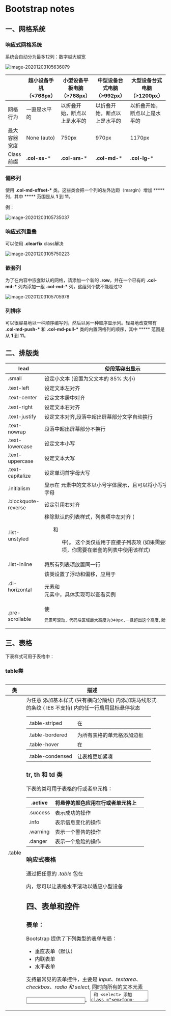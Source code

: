 # Bootstrap notes

## **一、网格系统**

### 响应式网格系统

系统会自动分为最多12列：数字越大越宽

![image-20201203105636079](C:\Users\ASUS\AppData\Roaming\Typora\typora-user-images\image-20201203105636079.png)

|              | 超小设备手机（<768px） | 小型设备平板电脑（≥768px）   | 中型设备台式电脑（≥992px）   | 大型设备台式电脑（≥1200px）  |
| ------------ | ---------------------- | ---------------------------- | ---------------------------- | ---------------------------- |
| 网格行为     | 一直是水平的           | 以折叠开始，断点以上是水平的 | 以折叠开始，断点以上是水平的 | 以折叠开始，断点以上是水平的 |
| 最大容器宽度 | None (auto)            | 750px                        | 970px                        | 1170px                       |
| Class 前缀   | **.col-xs-***          | **.col-sm-***                | **.col-md-***                | **.col-lg-***                |

### 偏移列

使用 **.col-md-offset-\*** 类。这些类会把一个列的左外边距（margin）增加 ***** 列，其中 ***** 范围是从 **1** 到 **11**。

例：

![image-20201203105735037](C:\Users\ASUS\AppData\Roaming\Typora\typora-user-images\image-20201203105735037.png)

### 响应式列重叠

可以使用 **.clearfix** class解决

![image-20201203105750223](C:\Users\ASUS\AppData\Roaming\Typora\typora-user-images\image-20201203105750223.png)

### 嵌套列

为了在内容中嵌套默认的网格，请添加一个新的 **.row**，并在一个已有的 **.col-md-\*** 列内添加一组 **.col-md-\*** 列，这组列个数不能超过12

![image-20201203105705978](C:\Users\ASUS\AppData\Roaming\Typora\typora-user-images\image-20201203105705978.png)   

### 列排序

可以很容易地以一种顺序编写列，然后以另一种顺序显示列。轻易地改变带有 **.col-md-push-\*** 和 **.col-md-pull-\*** 类的内置网格列的顺序，其中 ***** 范围是从 **1** 到 **11**。

## 二、排版类

| lead                | 使段落突出显示                                               |      |
| ------------------- | ------------------------------------------------------------ | ---- |
| .small              | 设定小文本 (设置为父文本的 85% 大小)                         |      |
| .text-left          | 设定文本左对齐                                               |      |
| .text-center        | 设定文本居中对齐                                             |      |
| .text-right         | 设定文本右对齐                                               |      |
| .text-justify       | 设定文本对齐,段落中超出屏幕部分文字自动换行                  |      |
| .text-nowrap        | 段落中超出屏幕部分不换行                                     |      |
| .text-lowercase     | 设定文本小写                                                 |      |
| .text-uppercase     | 设定文本大写                                                 |      |
| .text-capitalize    | 设定单词首字母大写                                           |      |
| .initialism         | 显示在 <abbr> 元素中的文本以小号字体展示，且可以将小写字母转换为大写字母 |      |
| .blockquote-reverse | 设定引用右对齐                                               |      |
| .list-unstyled      | 移除默认的列表样式，列表项中左对齐 ( <ul> 和 <ol> 中)。 这个类仅适用于直接子列表项    (如果需要移除嵌套的列表项，你需要在嵌套的列表中使用该样式) |      |
| .list-inline        | 将所有列表项放置同一行                                       |      |
| .dl-horizontal      | 该类设置了浮动和偏移，应用于 <dl> 元素和 <dt> 元素中，具体实现可以查看实例 |      |
| .pre-scrollable     | 使 <pre> 元素可滚动，代码块区域最大高度为340px,一旦超出这个高度,就会在Y轴出现滚动条 |      |

## 三、表格

下表样式可用于表格中：<table class='table'>

### table类

| 类               | 描述                                            |      |
| ---------------- | ----------------------------------------------- | ---- |
| .table           | 为任意 <table> 添加基本样式 (只有横向分隔线)    |      |
| .table-striped   | 在 <tbody> 内添加斑马线形式的条纹 ( IE8 不支持) |      |
| .table-bordered  | 为所有表格的单元格添加边框                      |      |
| .table-hover     | 在 <tbody> 内的任一行启用鼠标悬停状态           |      |
| .table-condensed | 让表格更加紧凑                                  |      |

### tr, th 和 td 类

下表的类可用于表格的行或者单元格：

| .active  | 将悬停的颜色应用在行或者单元格上 |      |
| -------- | -------------------------------- | ---- |
| .success | 表示成功的操作                   |      |
| .info    | 表示信息变化的操作               |      |
| .warning | 表示一个警告的操作               |      |
| .danger  | 表示一个危险的操作               |      |

### 响应式表格

通过把任意的 *.table* 包在 <div class='table-responsive'>内，您可以让表格水平滚动以适应小型设备

## 四、表单和控件

### 表单：

Bootstrap 提供了下列类型的表单布局：

- 垂直表单（默认）
- 内联表单
- 水平表单

支持最常见的表单控件，主要是 *input、textarea、checkbox、radio 和 select*, 同时向所有的文本元素 <input>、<textarea> 和 <select> 添加 class ="*form-control*"

#### 垂直或基本表单：

- 向父 <form> 元素添加 *role="form"* <form role="form">
- 把标签和控件放在一个带有 class *.form-group* 的 <div> 中。这是获取最佳间距所必需的。

<--! div class='form-group'>

- 向所有的文本元素 <input>、<textarea> 和 <select> 添加 class ="*form-control*" 。

<input type="text" class="form-control" id="name" placeholder="请输入名称">

![image-20201203095541158](C:\Users\ASUS\AppData\Roaming\Typora\typora-user-images\image-20201203095541158.png)

#### 内联表单:

如果需要创建一个表单，它的所有元素是内联的，向左对齐的，标签是并排的，请向 <form> 标签添加 class *.form-inline*

![image-20201203095612974](C:\Users\ASUS\AppData\Roaming\Typora\typora-user-images\image-20201203095612974.png)

#### 水平表单:

- 向父 <form> 元素添加 class *.form-horizontal*。
- 把标签<label>和控件放在一个带有 class *.form-group* 的 <div> 中。
- 向标签<label>添加 class *.control-label*。

![image-20201203095337930](C:\Users\ASUS\AppData\Roaming\Typora\typora-user-images\image-20201203095337930.png)

![image-20201203095429195](C:\Users\ASUS\AppData\Roaming\Typora\typora-user-images\image-20201203095429195.png)

### 表单控件

#### 输入框input：

input 类型的支持，包括：*text、password、datetime、datetime-local、date、month、time、week、number、email、url、search、tel* 和 *color*

#### 输入框组input-group:

![image-20201203141901205](C:\Users\ASUS\AppData\Roaming\Typora\typora-user-images\image-20201203141901205.png)

##### 输入框组的大小

向 **.input-group** 添加相对表单大小的 class（比如 **.input-group-lg、input-group-sm**）来改变输入框组的大小

![image-20201203142053973](C:\Users\ASUS\AppData\Roaming\Typora\typora-user-images\image-20201203142053973.png)

#### 复选框和单选插件

您可以把复选框和单选插件作为输入框组的前缀或者后缀元素

![image-20201203142251675](C:\Users\ASUS\AppData\Roaming\Typora\typora-user-images\image-20201203142251675.png)

#### 输入框带按钮插件

![image-20201203142349861](C:\Users\ASUS\AppData\Roaming\Typora\typora-user-images\image-20201203142349861.png)

#### 输入框带有下拉菜单

在输入框组中添加带有下拉菜单的按钮，只需要简单地在一个 **.input-group-btn** class  中包裹按钮和下拉菜单即可

![image-20201203142653273](C:\Users\ASUS\AppData\Roaming\Typora\typora-user-images\image-20201203142653273.png)

![image-20201203142705085](C:\Users\ASUS\AppData\Roaming\Typora\typora-user-images\image-20201203142705085.png)

#### 输入框带有分割的下拉菜单

![image-20201203142854645](C:\Users\ASUS\AppData\Roaming\Typora\typora-user-images\image-20201203142854645.png)

![image-20201203142913643](C:\Users\ASUS\AppData\Roaming\Typora\typora-user-images\image-20201203142913643.png)

#### 文本框（Textarea):

textarea class="form-control" rows="3" 

可以改变 *rows* 属性（较少的行 = 较小的盒子，较多的行 = 较大的盒子）

#### 复选框（Checkbox）和单选框（Radio):

从列表中选择若干个选项时，请使用 *checkbox*。只能选择一个选项，请使用 *radio*

![image-20201203100702209](C:\Users\ASUS\AppData\Roaming\Typora\typora-user-images\image-20201203100702209.png)

![image-20201203100719699](C:\Users\ASUS\AppData\Roaming\Typora\typora-user-images\image-20201203100719699.png)

#### 选择框（Select):

- 使用 <select class='form-control'> 展示列表选项，通常是那些用户很熟悉的选择列表，比如州或者数字。
- 使用 <select multiple class='form-control'> 允许用户选择多个选项。

#### 静态控件

当您需要在一个水平表单内的表单标签后放置纯文本时，请在 <p> 上使用 class *.form-control-static*。

#### 表单控件状态

除了 *:focus* 状态（即，用户点击 input 或使用 tab 键聚焦到 input 上），Bootstrap 还为禁用的输入框定义了样式，并提供了表单验证的 class。

##### 输入框焦点

当输入框 input 接收到 *:focus* 时，输入框的轮廓会被移除，同时应用 *box-shadow*。

##### 禁用的输入框 input

如果您想要禁用一个输入框 input，只需要简单地添加 *disabled* 属性，这不仅会禁用输入框，还会改变输入框的样式以及当鼠标的指针悬停在元素上时鼠标指针的样式。

##### 禁用的字段集 fieldset

对 <fieldset> 添加 disabled 属性来禁用 <fieldset> 内的所有控件。

##### 验证状态

Bootstrap 包含了错误、警告和成功消息的验证样式。只需要对父元素简单地添加适当的 class（*.has-warning、 .has-error 或 .has-success*）即可使用验证状态。

![image-20201203101856285](C:\Users\ASUS\AppData\Roaming\Typora\typora-user-images\image-20201203101856285.png)

![image-20201203101948943](C:\Users\ASUS\AppData\Roaming\Typora\typora-user-images\image-20201203101948943.png)

![image-20201203102012252](C:\Users\ASUS\AppData\Roaming\Typora\typora-user-images\image-20201203102012252.png)

#### 表单控件大小

使用 class *.input-lg* 和 *.col-lg-** ，class *.input-sm* 和 *.col-sm-**来设置表单的高度和宽度

![image-20201203102225177](C:\Users\ASUS\AppData\Roaming\Typora\typora-user-images\image-20201203102225177.png)

![image-20201203102244286](C:\Users\ASUS\AppData\Roaming\Typora\typora-user-images\image-20201203102244286.png)

![image-20201203102306521](C:\Users\ASUS\AppData\Roaming\Typora\typora-user-images\image-20201203102306521.png)

#### 表单帮助文本

Bootstrap 表单控件可以在输入框 input 上有一个块级帮助文本。为了添加一个占用整个宽度的内容块，请在 <input> 后使用 *.help-block* 如： <span class="help-block">



## 五、Bootstrap 按钮和按钮组

### 按钮

#### 基本样式

| .btn         | 为按钮添加基本样式                      |      |
| ------------ | --------------------------------------- | ---- |
| .btn-default | 默认/标准按钮                           |      |
| .btn-primary | 原始按钮样式（未被操作）                |      |
| .btn-success | 表示成功的动作                          |      |
| .btn-info    | 该样式可用于要弹出信息的按钮            |      |
| .btn-warning | 表示需要谨慎操作的按钮                  |      |
| .btn-danger  | 表示一个危险动作的按钮操作              |      |
| .btn-link    | 让按钮看起来像个链接 (仍然保留按钮行为) |      |
| .btn-lg      | 制作一个大按钮                          |      |
| .btn-sm      | 制作一个小按钮                          |      |
| .btn-xs      | 制作一个超小按钮                        |      |
| .btn-block   | 块级按钮(拉伸至父元素100%的宽度)        |      |
| .active      | 按钮被点击                              |      |
| .disabled    | 禁用按钮                                |      |

![image-20201203103002686](C:\Users\ASUS\AppData\Roaming\Typora\typora-user-images\image-20201203103002686.png)

下表列出了获得各种大小按钮的 class：

| Class      | 描述                                         |
| ---------- | -------------------------------------------- |
| .btn-lg    | 这会让按钮看起来比较大。                     |
| .btn-sm    | 这会让按钮看起来比较小。                     |
| .btn-xs    | 这会让按钮看起来特别小。                     |
| .btn-block | 这会创建块级的按钮，会横跨父元素的全部宽度。 |

#### 关闭图标

使用通用的关闭图标来关闭模态框和警告框

![image-20201203104845625](C:\Users\ASUS\AppData\Roaming\Typora\typora-user-images\image-20201203104845625.png)

#### 插入符

使用插入符表示下拉功能和方向

![image-20201203105127860](C:\Users\ASUS\AppData\Roaming\Typora\typora-user-images\image-20201203105127860.png)

### 按钮组

在 div 中直接使用 class='btn-group' 可以创建按钮组：

使用 .btn-group-lg|sm|xs 来控制按钮组的大小。如class="btn-group btn-group-lg"

如果要设置垂直方向的按钮可以通过 .btn-group-vertical 类来设置

#### 基本的按钮组

![image-20201203133701554](C:\Users\ASUS\AppData\Roaming\Typora\typora-user-images\image-20201203133701554.png)

#### 按钮工具栏

![image-20201203133738774](C:\Users\ASUS\AppData\Roaming\Typora\typora-user-images\image-20201203133738774.png)

#### 按钮的大小

![image-20201203133847550](C:\Users\ASUS\AppData\Roaming\Typora\typora-user-images\image-20201203133847550.png)

#### 垂直的按钮组

![image-20201203133944476](C:\Users\ASUS\AppData\Roaming\Typora\typora-user-images\image-20201203133944476.png)

#### 内嵌下拉菜单的按钮组

按钮组内嵌的按钮可以设置下拉菜单

![image-20201203103826909](C:\Users\ASUS\AppData\Roaming\Typora\typora-user-images\image-20201203103826909.png)

![image-20201203103842386](C:\Users\ASUS\AppData\Roaming\Typora\typora-user-images\image-20201203103842386.png)

#### 内嵌下拉菜单

使用下拉菜单，只需要在 class **.dropdown** 内加上下拉菜单即可

![image-20201203132932870](C:\Users\ASUS\AppData\Roaming\Typora\typora-user-images\image-20201203132932870.png)

![image-20201203132948388](C:\Users\ASUS\AppData\Roaming\Typora\typora-user-images\image-20201203132948388.png)

![image-20201203133200195](C:\Users\ASUS\AppData\Roaming\Typora\typora-user-images\image-20201203133200195.png)

![image-20201203133223843](C:\Users\ASUS\AppData\Roaming\Typora\typora-user-images\image-20201203133223843.png)

#### 分割的按钮下拉菜单

![image-20201203134429486](C:\Users\ASUS\AppData\Roaming\Typora\typora-user-images\image-20201203134429486.png)

#### 按钮下拉菜单的大小

**.btn-lg、.btn-sm** 或 **.btn-xs**

![image-20201203134624141](C:\Users\ASUS\AppData\Roaming\Typora\typora-user-images\image-20201203134624141.png)

#### 按钮上拉菜单

菜单也可以往上拉伸的，只需要简单地向父 **.btn-group** 容器添加 **.dropup** 即可

![image-20201203134844102](C:\Users\ASUS\AppData\Roaming\Typora\typora-user-images\image-20201203134844102.png)



## 六、Bootstrap 图片

### 图片

Bootstrap 提供了三个可对图片应用简单样式的 class：

- *.img-rounded*：添加 *border-radius:6px* 来获得图片圆角。
- *.img-circle*：添加 *border-radius:50%* 来让整个图片变成圆形。
- *.img-thumbnail*：添加一些内边距（padding）和一个灰色的边框。

- *.img-responsive*：图片响应式（将很好地扩展到父元素）。


#### 缩略图

创建缩略图的步骤如下：

- 在图像周围添加带有 class **.thumbnail** 的 <a> 标签。
- 这会添加四个像素的内边距（padding）和一个灰色的边框。
- 当鼠标悬停在图像上时，会动画显示出图像的轮廓。

![image-20201204101810108](C:\Users\ASUS\AppData\Roaming\Typora\typora-user-images\image-20201204101810108.png)

![image-20201204101822947](C:\Users\ASUS\AppData\Roaming\Typora\typora-user-images\image-20201204101822947.png)

#### 添加自定义内容

可以向缩略图添加各种 HTML 内容，比如标题、段落或按钮

- 把带有  class **.thumbnail** 的 <a> 标签改为 <div>。
- 在该 <div> 内，您可以添加任何您想要添加的东西。由于这是一个 <div>，我们可以使用默认的基于 span 的命名规则来调整大小。
- 如果您想要给多个图像进行分组，请把它们放置在一个无序列表中，且每个列表项向左浮动。

![image-20201204102414065](C:\Users\ASUS\AppData\Roaming\Typora\typora-user-images\image-20201204102414065.png)

![image-20201204102430818](C:\Users\ASUS\AppData\Roaming\Typora\typora-user-images\image-20201204102430818.png)



## 七、Bootstrap 字体图标(Glyphicons)

![image-20201203131729575](C:\Users\ASUS\AppData\Roaming\Typora\typora-user-images\image-20201203131729575.png)

![image-20201203131742619](C:\Users\ASUS\AppData\Roaming\Typora\typora-user-images\image-20201203131742619.png)

### 图标列表：

![image-20201203131346208](C:\Users\ASUS\AppData\Roaming\Typora\typora-user-images\image-20201203131346208.png)

![image-20201203131359464](C:\Users\ASUS\AppData\Roaming\Typora\typora-user-images\image-20201203131359464.png)

![image-20201203131415963](C:\Users\ASUS\AppData\Roaming\Typora\typora-user-images\image-20201203131415963.png)

![image-20201203131436514](C:\Users\ASUS\AppData\Roaming\Typora\typora-user-images\image-20201203131436514.png)

![image-20201203131455879](C:\Users\ASUS\AppData\Roaming\Typora\typora-user-images\image-20201203131455879.png)

![image-20201203131511576](C:\Users\ASUS\AppData\Roaming\Typora\typora-user-images\image-20201203131511576.png)

![image-20201203131530651](C:\Users\ASUS\AppData\Roaming\Typora\typora-user-images\image-20201203131530651.png)

![image-20201203131544300](C:\Users\ASUS\AppData\Roaming\Typora\typora-user-images\image-20201203131544300.png)

![image-20201203131604964](C:\Users\ASUS\AppData\Roaming\Typora\typora-user-images\image-20201203131604964.png)

![image-20201203131621167](C:\Users\ASUS\AppData\Roaming\Typora\typora-user-images\image-20201203131621167.png)

### 定制字体尺寸

![image-20201203131951625](C:\Users\ASUS\AppData\Roaming\Typora\typora-user-images\image-20201203131951625.png)

### 应用文本阴影

![image-20201203132320230](C:\Users\ASUS\AppData\Roaming\Typora\typora-user-images\image-20201203132320230.png)

## 八、导航和导航栏

对每个 **.nav** class，如果添加了 **.disabled** class，则会创建一个灰色的链接，同时禁用了该链接的 **:hover** 状态

### 导航

#### 表格导航

![image-20201203144446534](C:\Users\ASUS\AppData\Roaming\Typora\typora-user-images\image-20201203144446534.png)

#### 胶囊式导航

![image-20201203144544014](C:\Users\ASUS\AppData\Roaming\Typora\typora-user-images\image-20201203144544014.png)

##### 垂直的胶囊式导航

![image-20201203144656662](C:\Users\ASUS\AppData\Roaming\Typora\typora-user-images\image-20201203144656662.png)

##### 与父元素等宽的胶囊式导航

![image-20201203144937551](C:\Users\ASUS\AppData\Roaming\Typora\typora-user-images\image-20201203144937551.png)

#### 导航带下拉菜单

向标签添加下拉菜单的步骤如下：

- 以一个带有 class **.nav** 的无序列表开始。
- 添加 class **.nav-tabs**。
- 添加带有 **.dropdown-menu** class 的无序列表。

![image-20201203145438195](C:\Users\ASUS\AppData\Roaming\Typora\typora-user-images\image-20201203145438195.png)

### 导航栏

导航栏包括了站点名称和基本的导航定义样式

创建一个默认的导航栏的步骤如下：

- 向 <nav> 标签添加 class **.navbar、.navbar-default**。
- 向上面的元素添加 **role="navigation"**，有助于增加可访问性。
- 向 <div> 元素添加一个标题 class **.navbar-header**，内部包含了带有 class **navbar-brand** 的 <a> 元素。这会让文本看起来更大一号。
- 为了向导航栏添加链接，只需要简单地添加带有 class **.nav、.navbar-nav** 的无序列表即可

![image-20201203154320576](C:\Users\ASUS\AppData\Roaming\Typora\typora-user-images\image-20201203154320576.png)

#### 响应式的导航栏

折叠的内容必须包裹在带有 class **.collapse、.navbar-collapse** 的 <div> 中。

折叠起来的导航栏实际上是一个带有 class **.navbar-toggle** 及两个 data- 元素的按钮。第一个是 **data-toggle**，用于告诉 JavaScript 需要对按钮做什么，第二个是 **data-target**，指示要切换到哪一个元素。三个带有 class **.icon-bar** 的 <span> 创建所谓的汉堡按钮。这些会切换为 **.nav-collapse** <div> 中的元素

![image-20201203155339391](C:\Users\ASUS\AppData\Roaming\Typora\typora-user-images\image-20201203155339391.png)

![image-20201203155354264](C:\Users\ASUS\AppData\Roaming\Typora\typora-user-images\image-20201203155354264.png)

#### 导航栏中的表单

使用 **.navbar-form** class

![image-20201203170047226](C:\Users\ASUS\AppData\Roaming\Typora\typora-user-images\image-20201203170047226.png)

#### 导航栏中的按钮

使用 class **.navbar-btn** 向不在 <form> 中的 <button> 元素添加按钮，按钮在导航栏上垂直居中

![image-20201203170510377](C:\Users\ASUS\AppData\Roaming\Typora\typora-user-images\image-20201203170510377.png)

#### 导航栏中的文本

在导航中包含文本字符串，请使用 class **.navbar-text**。这通常与 <p> 标签一起使用

![image-20201203170702672](C:\Users\ASUS\AppData\Roaming\Typora\typora-user-images\image-20201203170702672.png)

#### 导航栏结合图标

使用 class **glyphicon glyphicon-\*** 来设置图标

![image-20201203171536753](C:\Users\ASUS\AppData\Roaming\Typora\typora-user-images\image-20201203171536753.png)

#### 导航栏定位

##### 组件对齐方式

使用实用工具 class **.navbar-left** 或 **.navbar-right** 向左或向右对齐导航栏中的 *导航链接、表单、按钮或文本* 这些组件

![image-20201203171946378](C:\Users\ASUS\AppData\Roaming\Typora\typora-user-images\image-20201203171946378.png)

![image-20201203172006906](C:\Users\ASUS\AppData\Roaming\Typora\typora-user-images\image-20201203172006906.png)

![image-20201203172025404](C:\Users\ASUS\AppData\Roaming\Typora\typora-user-images\image-20201203172025404.png)

##### 固定到顶部

导航栏可以动态定位，可以把它放置在页面的顶部或者底部，向 **.navbar class** 添加 class **.navbar-fixed-top**

为了防止导航栏与页面主体中的其他内容的顶部相交错，请向 <body> 标签添加至少 50 像素的内边距

![image-20201203172824991](C:\Users\ASUS\AppData\Roaming\Typora\typora-user-images\image-20201203172824991.png)

##### 固定到底部

向 **.navbar class** 添加 class **.navbar-fixed-bottom**

![image-20201203173014405](C:\Users\ASUS\AppData\Roaming\Typora\typora-user-images\image-20201203173014405.png)

##### 随页面滚动

向 **.navbar class** 添加 class **.navbar-static-top**

![image-20201203173117585](C:\Users\ASUS\AppData\Roaming\Typora\typora-user-images\image-20201203173117585.png)

#### 反色导航栏

向 **.navbar** class 添加 **.navbar-inverse** class 即可

![image-20201203173242435](C:\Users\ASUS\AppData\Roaming\Typora\typora-user-images\image-20201203173242435.png)

### 面包屑导航

面包屑导航可以显示发布日期、类别或标签

表示当前页面在导航层次结构内的位置

![image-20201203173710759](C:\Users\ASUS\AppData\Roaming\Typora\typora-user-images\image-20201203173710759.png)

## 九、分页

| .pagination                    | 添加该 class 来在页面上显示分页。                            | `<ul class="pagination">  <li><a href="#">«</a></li>  <li><a href="#">1</a></li>  ....... </ul>` |
| ------------------------------ | ------------------------------------------------------------ | ------------------------------------------------------------ |
| .disabled, .active             | 您可以自定义链接，通过使用 **.disabled** 来定义不可点击的链接，通过使用 **.active** 来指示当前的页面。 | `<ul class="pagination">  <li class="disabled"><a href="#">«</a></li>  <li class="active"><a href="#">1<span class="sr-only">(current)</span></a></li>  ....... </ul>` |
| .pagination-lg, .pagination-sm | 使用这些 class 来获取不同大小的项。                          | `<ul class="pagination pagination-lg">...</ul> <ul class="pagination">...</ul> <ul class="pagination pagination-sm">...</ul>` |

![image-20201204093512834](C:\Users\ASUS\AppData\Roaming\Typora\typora-user-images\image-20201204093512834.png)

## 十、标签和徽章

使用class.label来显示标签

![image-20201204094151614](C:\Users\ASUS\AppData\Roaming\Typora\typora-user-images\image-20201204094151614.png)

徽章与标签相似，主要的区别在于徽章的边角更加圆滑

只需要把 **<span class="badge">** 添加到链接、Bootstrap 导航等这些元素上即可

![image-20201204094709891](C:\Users\ASUS\AppData\Roaming\Typora\typora-user-images\image-20201204094709891.png)

## 十一、超大屏幕

超大屏幕（Jumbotron）。顾名思义该组件可以增加标题的大小，并为登陆页面内容添加更多的外边距（margin）

创建一个带有 class **.jumbotron**. 的容器 <div>

## 十二、页面标题

在网页标题四周添加适当的间距

![image-20201204100554278](C:\Users\ASUS\AppData\Roaming\Typora\typora-user-images\image-20201204100554278.png)

## 十三、警告

警告（Alerts）向用户提供了一种定义消息样式的方式

通过创建一个 <div>，并向其添加一个 **.alert** class 和四个上下文 class（即 **.alert-success、.alert-info、.alert-warning、.alert-danger**）之一，来添加一个基本的警告框

![image-20201204103255724](C:\Users\ASUS\AppData\Roaming\Typora\typora-user-images\image-20201204103255724.png)

### 可取消的警告

- 通过创建一个 <div>，并向其添加一个 **.alert** class 和四个上下文 class（即 **.alert-success、.alert-info、.alert-warning、.alert-danger**）之一，来添加一个基本的警告框。
- 同时向上面的 <div> class 添加可选的 **.alert-dismissable**。
- 添加一个关闭按钮。

![image-20201204103632249](C:\Users\ASUS\AppData\Roaming\Typora\typora-user-images\image-20201204103632249.png)

### 带连接的警告

- 通过创建一个 <div>，并向其添加一个 **.alert** class 和四个上下文 class（即 **.alert-success、.alert-info、.alert-warning、.alert-danger**）之一，来添加一个基本的警告框。
- 使用 **.alert-link** 实体类来快速提供带有匹配颜色的链接。

![image-20201204103857916](C:\Users\ASUS\AppData\Roaming\Typora\typora-user-images\image-20201204103857916.png)

## 十四、进度条

### 默认的进度条

添加一个带有 class **.progress** 的 <div>。

接着，在上面的 <div> 内，添加一个带有 class **.progress-bar** 的空的 <div>。

添加一个带有百分比表示的宽度的 style 属性，例如 style="width: 60%"; 表示进度条在 60% 的位置

![image-20201204105020867](C:\Users\ASUS\AppData\Roaming\Typora\typora-user-images\image-20201204105020867.png)

### 交替的进度条

添加一个带有 class **.progress** 的 <div>。

如需条纹，添加一个带有 class **.progress** 和 **.progress-striped** 的 <div>

如需动画，添加一个带有 class **.progress** 、**.progress-striped**和 **active** 的 <div>

如需堆叠，把多个进度条放在相同的 **.progress** 中即可

接着，在上面的 <div> 内，添加一个带有 class **.progress-bar** 和 class **progress-bar-\*** 的空的 <div>。其中，* 可以是 **success、info、warning、danger**。

添加一个带有百分比表示的宽度的 style 属性，例如 style="60%"; 表示进度条在 60% 的位置

![image-20201204105203728](C:\Users\ASUS\AppData\Roaming\Typora\typora-user-images\image-20201204105203728.png)

## 十五、多媒体对象

使用 `.media-left` 类让多媒体对象(图片)来实现左对齐，同样 `.media-right` 类实现了右对齐

![image-20201204111332000](C:\Users\ASUS\AppData\Roaming\Typora\typora-user-images\image-20201204111332000.png)

### 顶部、底部、居中对齐

![image-20201204111858673](C:\Users\ASUS\AppData\Roaming\Typora\typora-user-images\image-20201204111858673.png)

![image-20201204111914231](C:\Users\ASUS\AppData\Roaming\Typora\typora-user-images\image-20201204111914231.png)

### 内嵌多媒体对象

![image-20201204112152888](C:\Users\ASUS\AppData\Roaming\Typora\typora-user-images\image-20201204112152888.png)

![image-20201204112208094](C:\Users\ASUS\AppData\Roaming\Typora\typora-user-images\image-20201204112208094.png)

![image-20201204112228456](C:\Users\ASUS\AppData\Roaming\Typora\typora-user-images\image-20201204112228456.png)

## 十六、列表组

### 列表组

- 向元素 <ul> 添加 class **.list-group**。
- 向 <li> 添加 class **.list-group-item**。

![image-20201204113025860](C:\Users\ASUS\AppData\Roaming\Typora\typora-user-images\image-20201204113025860.png)

#### 列表组添加勋章

只需要在 <li> 元素中添加 **<span class="badge">** 即可

![image-20201204113134866](C:\Users\ASUS\AppData\Roaming\Typora\typora-user-images\image-20201204113134866.png)

#### 列表组水平显示

![image-20201204113339539](C:\Users\ASUS\AppData\Roaming\Typora\typora-user-images\image-20201204113339539.png)

## 十七、面板

创建一个基本的面板，只需要向 <div> 元素添加 class **.panel** 和 class **.panel-default** 即可

![image-20201204131917274](C:\Users\ASUS\AppData\Roaming\Typora\typora-user-images\image-20201204131917274.png)

### 面板标题

使用 **.panel-heading** class 可以很简单地向面板添加标题容器

使用带有 **.panel-title** class 的 <h1>-<h6> 来添加预定义样式的标题

![image-20201204132304827](C:\Users\ASUS\AppData\Roaming\Typora\typora-user-images\image-20201204132304827.png)

### 面板脚注

把按钮或者副文本放在带有 class **.panel-footer** 的 <div> 中即可

![image-20201204132444105](C:\Users\ASUS\AppData\Roaming\Typora\typora-user-images\image-20201204132444105.png)

### 面板带语境色彩

使用语境状态类 **panel-primary、panel-success、panel-info、panel-warning、panel-danger**，来设置带语境色彩的面板

![image-20201204132614621](C:\Users\ASUS\AppData\Roaming\Typora\typora-user-images\image-20201204132614621.png)

![image-20201204132630475](C:\Users\ASUS\AppData\Roaming\Typora\typora-user-images\image-20201204132630475.png)

### 面板带表格

为了在面板中创建一个无边框的表格，我们可以在面板中使用 class **.table**。

带额外边框分隔， <div>包含<div class="panel-body">

不带边框分割，不包含<div class="panel-body">

![image-20201204133147661](C:\Users\ASUS\AppData\Roaming\Typora\typora-user-images\image-20201204133147661.png)

![image-20201204133202898](C:\Users\ASUS\AppData\Roaming\Typora\typora-user-images\image-20201204133202898.png)

### 面板带列表组

![image-20201204133303951](C:\Users\ASUS\AppData\Roaming\Typora\typora-user-images\image-20201204133303951.png)

![image-20201204133320671](C:\Users\ASUS\AppData\Roaming\Typora\typora-user-images\image-20201204133320671.png)

## 十八、插件

通过 data 属性 API 就能使用所有的 Bootstrap 插件

关闭 data 属性 API 的方法，$(document).off('.data-api')

如需关闭一个特定的插件，只需要在 data-api 命名空间前加上该插件的名称作为命名空间，$(document).off('.alert.data-api')

## 十九、模态框

用法：

**通过 data 属性**：设置属性 **data-toggle="modal"**，同时设置 **data-target="#identifier"**

**通过 JavaScript**：使用这种技术，您可以通过简单的一行 JavaScript 来调用带有 id="identifier" 的模态框，`$('#identifier').modal(options)`

options = ‘toggle’/'show'/'hide'  手动切换模态框/手动打开模态框/手动隐藏模态框

**通过事件：**

| show.bs.modal   | 在调用 show 方法后触发。                              | `$('#identifier').on('show.bs.modal', function () {  // 执行一些动作... })` |
| --------------- | ----------------------------------------------------- | ------------------------------------------------------------ |
| shown.bs.modal  | 当模态框对用户可见时触发（将等待 CSS 过渡效果完成）。 | `$('#identifier').on('shown.bs.modal', function () {  // 执行一些动作... })` |
| hide.bs.modal   | 当调用 hide 实例方法时触发。                          | `$('#identifier').on('hide.bs.modal', function () {  // 执行一些动作... })` |
| hidden.bs.modal | 当模态框完全对用户隐藏时触发。                        | `$('#identifier').on('hidden.bs.modal', function () {  // 执行一些动作... })` |

![image-20201204145103263](C:\Users\ASUS\AppData\Roaming\Typora\typora-user-images\image-20201204145103263.png)

![image-20201204145134445](C:\Users\ASUS\AppData\Roaming\Typora\typora-user-images\image-20201204145134445.png)

## 二十、下拉菜单

**用法：**

**通过 data 属性**：向链接或按钮添加 **data-toggle="dropdown"** 来切换下拉菜单

```html
<div class="dropdown">
  <a data-toggle="dropdown" href="#">下拉菜单（Dropdown）触发器</a>
  <ul class="dropdown-menu" role="menu" aria-labelledby="dLabel">
    ...
  </ul>
</div>
```

**通过 JavaScript**：

```javascript
$('.dropdown-toggle').dropdown()
```

## 二十一、滚动监听

**用法：**

**通过 data 属性**：

向您想要监听的元素（通常是 body）添加 **data-spy="scroll"**。然后添加带有 Bootstrap **.nav** 组件的父元素的 ID 或 class 的属性 **data-target**

**通过JavaScript：**

```javascript
$('body').scrollspy({ target: '.navbar-example' })
```

```
当通过 JavaScript 调用 scrollspy 方法时，您需要调用 .refresh 方法来更新 DOM
$('[data-spy="scroll"]').each(function () {
  var $spy = $(this).scrollspy('refresh')
})
```

```html
<nav id="navbar-example" class="navbar navbar-default navbar-static" role="navigation">
    <div class="container-fluid"> 
    <div class="navbar-header">
        <button class="navbar-toggle" type="button" data-toggle="collapse"
                data-target=".bs-js-navbar-scrollspy">
            <span class="sr-only">切换导航</span>
            <span class="icon-bar"></span>
            <span class="icon-bar"></span>
            <span class="icon-bar"></span>
        </button>
        <a class="navbar-brand" href="#">教程名称</a>
    </div>
    <div class="collapse navbar-collapse bs-js-navbar-scrollspy">
        <ul class="nav navbar-nav">
            <li><a href="#ios">iOS</a></li>
            <li><a href="#svn">SVN</a></li>
            <li class="dropdown">
                <a href="#" id="navbarDrop1" class="dropdown-toggle"
                   data-toggle="dropdown">Java
                    <b class="caret"></b>
                </a>
                <ul class="dropdown-menu" role="menu"
                    aria-labelledby="navbarDrop1">
                    <li><a href="#jmeter" tabindex="-1">jmeter</a></li>
                    <li><a href="#ejb" tabindex="-1">ejb</a></li>
                    <li class="divider"></li>
                    <li><a href="#spring" tabindex="-1">spring</a></li>
                </ul>
            </li>
        </ul>
    </div>
    </div> 
</nav>
<div data-spy="scroll" data-target="#navbar-example" data-offset="0"
     style="height:200px;overflow:auto; position: relative;">
    <h4 id="ios">iOS</h4>
    <p>iOS 是一个由苹果公司开发和发布的手机操作系统。最初是于 2007 年首次发布 iPhone、iPod Touch 和 Apple
        TV。iOS 派生自 OS X，它们共享 Darwin 基础。OS X 操作系统是用在苹果电脑上，iOS 是苹果的移动版本。
    </p>
    <h4 id="svn">SVN</h4>
    <p>Apache Subversion，通常缩写为 SVN，是一款开源的版本控制系统软件。Subversion 由 CollabNet 公司在 2000 年创建。但是现在它已经发展为 Apache Software Foundation 的一个项目，因此拥有丰富的开发人员和用户社区。
    </p>
    <h4 id="jmeter">jMeter</h4>
    <p>jMeter 是一款开源的测试软件。它是 100% 纯 Java 应用程序，用于负载和性能测试。
    </p>
    <h4 id="ejb">EJB</h4>
    <p>Enterprise Java Beans（EJB）是一个创建高度可扩展性和强大企业级应用程序的开发架构，部署在兼容应用程序服务器（比如 JBOSS、Web Logic 等）的 J2EE 上。
    </p>
    <h4 id="spring">Spring</h4>
    <p>Spring 框架是一个开源的 Java 平台，为快速开发功能强大的 Java 应用程序提供了完备的基础设施支持。
    </p>
    <p>Spring 框架最初是由 Rod Johnson 编写的，在 2003 年 6 月首次发布于 Apache 2.0 许可证下。
    </p>
</div>
```

![image-20201204155144676](C:\Users\ASUS\AppData\Roaming\Typora\typora-user-images\image-20201204155144676.png)

### 滚动监听更新：

事件

| 事件                  | 描述                                         | 实例                                                         |
| --------------------- | -------------------------------------------- | ------------------------------------------------------------ |
| activate.bs.scrollspy | 每当一个新项目被滚动监听激活时，触发该事件。 | `$('#myScrollspy').on('activate.bs.scrollspy', function () {  // 执行一些动作... })` |

```html
<nav id="myScrollspy" class="navbar navbar-default navbar-static" role="navigation">
    <div class="container-fluid"> 
    <div class="navbar-header">
        <button class="navbar-toggle" type="button" data-toggle="collapse"
                data-target=".bs-js-navbar-scrollspy">
            <span class="sr-only">切换导航</span>
            <span class="icon-bar"></span>
            <span class="icon-bar"></span>
            <span class="icon-bar"></span>
        </button>
        <a class="navbar-brand" href="#">教程名称</a>
    </div>
    <div class="collapse navbar-collapse bs-js-navbar-scrollspy">
        <ul class="nav navbar-nav">
            <li class="active"><a href="#ios">iOS</a></li>
            <li><a href="#svn">SVN</a></li>
            <li class="dropdown">
                <a href="#" id="navbarDrop1" class="dropdown-toggle"
                   data-toggle="dropdown">
                    Java <b class="caret"></b>
                </a>
                <ul class="dropdown-menu" role="menu"
                    aria-labelledby="navbarDrop1">
                    <li><a href="#jmeter" tabindex="-1">jmeter</a></li>
                    <li><a href="#ejb" tabindex="-1">ejb</a></li>
                    <li class="divider"></li>
                    <li><a href="#spring" tabindex="-1">spring</a></li>
                </ul>
            </li>
        </ul>
    </div>
    </div> 
</nav>
<div data-spy="scroll" data-target="#myScrollspy" data-offset="0"
     style="height:200px;overflow:auto; position: relative;">
    <div class="section">
        <h4 id="ios">iOS<small><a href="#" onclick="removeSection(this);">
                    &times; 删除该部分</a></small>
        </h4>
        <p>iOS 是一个由苹果公司开发和发布的手机操作系统。最初是于 2007 年首次发布 iPhone、iPod Touch 和 Apple
            TV。iOS 派生自 OS X，它们共享 Darwin 基础。OS X 操作系统是用在苹果电脑上，iOS 是苹果的移动版本。</p>
    </div>
    <div class="section">
        <h4 id="svn">SVN<small></small></h4>
        <p>Apache Subversion，通常缩写为 SVN，是一款开源的版本控制系统软件。Subversion 由 CollabNet 公司在 2000 年创建。但是现在它已经发展为 Apache Software Foundation 的一个项目，因此拥有丰富的开发人员和用户社区。</p>
    </div>
    <div class="section">
        <h4 id="jmeter">jMeter<small><a href="#" onclick="removeSection(this);">
                    &times; 删除该部分</a></small>
        </h4>
        <p>jMeter 是一款开源的测试软件。它是 100% 纯 Java 应用程序，用于负载和性能测试。</p>
    </div>
    <div class="section">
        <h4 id="ejb">EJB</h4>
        <p>Enterprise Java Beans（EJB）是一个创建高度可扩展性和强大企业级应用程序的开发架构，部署在兼容应用程序服务器（比如 JBOSS、Web Logic 等）的 J2EE 上。</p>
    </div>
    <div class="section">
        <h4 id="spring">Spring</h4>
        <p>Spring 框架是一个开源的 Java 平台，为快速开发功能强大的 Java 应用程序提供了完备的基础设施支持。</p>
        <p>Spring 框架最初是由 Rod Johnson 编写的，在 2003 年 6 月首次发布于 Apache 2.0 许可证下。</p>
    </div>
</div>
<span id="activeitem" style="color:red;"></span>
<script>
    $(function(){
        removeSection = function(e) {
            $(e).parents(".section").remove();
            $('[data-spy="scroll"]').each(function () {
                var $spy = $(this).scrollspy('refresh')
            });
        }
        $("#myScrollspy").scrollspy();
        $('#myScrollspy').on('activate.bs.scrollspy', function () {
            var currentItem = $(".nav li.active > a").text();
            $("#activeitem").html("目前您正在查看 - " + currentItem);
        })
    });
</script>
<nav id="myScrollspy" class="navbar navbar-default navbar-static" role="navigation">
    <div class="container-fluid"> 
    <div class="navbar-header">
        <button class="navbar-toggle" type="button" data-toggle="collapse"
                data-target=".bs-js-navbar-scrollspy">
            <span class="sr-only">切换导航</span>
            <span class="icon-bar"></span>
            <span class="icon-bar"></span>
            <span class="icon-bar"></span>
        </button>
        <a class="navbar-brand" href="#">教程名称</a>
    </div>
    <div class="collapse navbar-collapse bs-js-navbar-scrollspy">
        <ul class="nav navbar-nav">
            <li class="active"><a href="#ios">iOS</a></li>
            <li><a href="#svn">SVN</a></li>
            <li class="dropdown">
                <a href="#" id="navbarDrop1" class="dropdown-toggle"
                   data-toggle="dropdown">Java
                    <b class="caret"></b>
                </a>
                <ul class="dropdown-menu" role="menu"
                    aria-labelledby="navbarDrop1">
                    <li><a href="#jmeter" tabindex="-1">jmeter</a></li>
                    <li><a href="#ejb" tabindex="-1">ejb</a></li>
                    <li class="divider"></li>
                    <li><a href="#spring" tabindex="-1">spring</a></li>
                </ul>
            </li>
        </ul>
    </div>
    </div>
</nav>
<div data-spy="scroll" data-target="#myScrollspy" data-offset="0"
     style="height:200px;overflow:auto; position: relative;">
    <div class="section">
        <h4 id="ios">iOS<small><a href="#" onclick="removeSection(this);">
                    &times; 删除该部分</a></small>
        </h4>
        <p>iOS 是一个由苹果公司开发和发布的手机操作系统。最初是于 2007 年首次发布 iPhone、iPod Touch 和 Apple
            TV。iOS 派生自 OS X，它们共享 Darwin 基础。OS X 操作系统是用在苹果电脑上，iOS 是苹果的移动版本。</p>
    </div>
    <div class="section">
        <h4 id="svn">SVN<small></small></h4>
        <p>Apache Subversion，通常缩写为 SVN，是一款开源的版本控制系统软件。Subversion 由 CollabNet 公司在 2000 年创建。但是现在它已经发展为 Apache Software Foundation 的一个项目，因此拥有丰富的开发人员和用户社区。</p>
    </div>
    <div class="section">
        <h4 id="jmeter">jMeter<small><a href="#" onclick="removeSection(this);">
                    &times; 删除该部分</a></small>
        </h4>
        <p>jMeter 是一款开源的测试软件。它是 100% 纯 Java 应用程序，用于负载和性能测试。</p>
    </div>
    <div class="section">
        <h4 id="ejb">EJB</h4>
        <p>Enterprise Java Beans（EJB）是一个创建高度可扩展性和强大企业级应用程序的开发架构，部署在兼容应用程序服务器（比如 JBOSS、Web Logic 等）的 J2EE 上。</p>
    </div>
    <div class="section">
        <h4 id="spring">Spring</h4>
        <p>Spring 框架是一个开源的 Java 平台，为快速开发功能强大的 Java 应用程序提供了完备的基础设施支持。</p>
        <p>Spring 框架最初是由 Rod Johnson 编写的，在 2003 年 6 月首次发布于 Apache 2.0 许可证下。</p>
    </div>
</div>
<script>
    $(function(){
        removeSection = function(e) {
            $(e).parents(".section").remove();
            $('[data-spy="scroll"]').each(function () {
                var $spy = $(this).scrollspy('refresh')
            });
        }
        $("#myScrollspy").scrollspy();
    });
</script>
```

![image-20201204164713873](C:\Users\ASUS\AppData\Roaming\Typora\typora-user-images\image-20201204164713873.png)

#### 滚动水平监听：

```html
<html>
<head>
	<meta charset="utf-8">
	<title>Bootstrap Example</title>
	<meta name="viewport" content="width=device-width, initial-scale=1">
	<link rel="stylesheet" href="https://cdn.staticfile.org/twitter-bootstrap/3.3.7/css/bootstrap.min.css">
	<script src="https://cdn.staticfile.org/jquery/2.1.1/jquery.min.js"></script>
	<script src="https://cdn.staticfile.org/twitter-bootstrap/3.3.7/js/bootstrap.min.js"></script>
	<style>
		body {
			position: relative; 
		}
		#section1 {padding-top:50px;height:500px;color: #fff; background-color: #1E88E5;}
		#section2 {padding-top:50px;height:500px;color: #fff; background-color: #673ab7;}
		#section3 {padding-top:50px;height:500px;color: #fff; background-color: #ff9800;}
		#section41 {padding-top:50px;height:500px;color: #fff; background-color: #00bcd4;}
		#section42 {padding-top:50px;height:500px;color: #fff; background-color: #009688;}
	</style>
</head>
<body data-spy="scroll" data-target=".navbar" data-offset="50">

<nav class="navbar navbar-inverse navbar-fixed-top">
	<div class="container-fluid">
		<div class="navbar-header">
			<button type="button" class="navbar-toggle" data-toggle="collapse" data-target="#myNavbar">
				<span class="icon-bar"></span>
				<span class="icon-bar"></span>
				<span class="icon-bar"></span>                        
			</button>
			<a class="navbar-brand" href="#">WebSiteName</a>
		</div>
		<div>
			<div class="collapse navbar-collapse" id="myNavbar">
				<ul class="nav navbar-nav">
					<li><a href="#section1">Section 1</a></li>
					<li><a href="#section2">Section 2</a></li>
					<li><a href="#section3">Section 3</a></li>
					<li class="dropdown"><a class="dropdown-toggle" data-toggle="dropdown" href="#">Section 4 <span class="caret"></span></a>
						<ul class="dropdown-menu">
							<li><a href="#section41">Section 4-1</a></li>
							<li><a href="#section42">Section 4-2</a></li>
						</ul>
					</li>
				</ul>
			</div>
		</div>
	</div>
</nav>    

<div id="section1" class="container-fluid">
	<h1>Section 1</h1>
	<p>Try to scroll this section and look at the navigation bar while scrolling! Try to scroll this section and look at the navigation bar while scrolling!</p>
	<p>Try to scroll this section and look at the navigation bar while scrolling! Try to scroll this section and look at the navigation bar while scrolling!</p>
	</div>
	<div id="section2" class="container-fluid">
		<h1>Section 2</h1>
		<p>Try to scroll this section and look at the navigation bar while scrolling! Try to scroll this section and look at the navigation bar while scrolling!</p>
		<p>Try to scroll this section and look at the navigation bar while scrolling! Try to scroll this section and look at the navigation bar while scrolling!</p>
	</div>
	<div id="section3" class="container-fluid">
		<h1>Section 3</h1>
		<p>Try to scroll this section and look at the navigation bar while scrolling! Try to scroll this section and look at the navigation bar while scrolling!</p>
		<p>Try to scroll this section and look at the navigation bar while scrolling! Try to scroll this section and look at the navigation bar while scrolling!</p>
	</div>
	<div id="section41" class="container-fluid">
		<h1>Section 4 Submenu 1</h1>
		<p>Try to scroll this section and look at the navigation bar while scrolling! Try to scroll this section and look at the navigation bar while scrolling!</p>
		<p>Try to scroll this section and look at the navigation bar while scrolling! Try to scroll this section and look at the navigation bar while scrolling!</p>
	</div>
	<div id="section42" class="container-fluid">
		<h1>Section 4 Submenu 2</h1>
		<p>Try to scroll this section and look at the navigation bar while scrolling! Try to scroll this section and look at the navigation bar while scrolling!</p>
		<p>Try to scroll this section and look at the navigation bar while scrolling! Try to scroll this section and look at the navigation bar while scrolling!</p>
</div>

</body>
</html>
```

![image-20201204165733284](C:\Users\ASUS\AppData\Roaming\Typora\typora-user-images\image-20201204165733284.png)

#### 滚动垂直监听：

```html
<!DOCTYPE html>
<html>
<head>
	<meta charset="utf-8">
	<title>Bootstrap 实例</title>
	<meta name="viewport" content="width=device-width, initial-scale=1">
	<link rel="stylesheet" href="https://cdn.staticfile.org/twitter-bootstrap/3.3.7/css/bootstrap.min.css">
	<script src="https://cdn.staticfile.org/jquery/2.1.1/jquery.min.js"></script>
	<script src="https://cdn.staticfile.org/twitter-bootstrap/3.3.7/js/bootstrap.min.js"></script>
	<style>
		body {
			position: relative;
		}
		ul.nav-pills {
			top: 20px;
			position: fixed;
		}
		div.col-sm-9 div {
			height: 250px;
			font-size: 28px;
		}
		#section1 {color: #fff; background-color: #1E88E5;}
		#section2 {color: #fff; background-color: #673ab7;}
		#section3 {color: #fff; background-color: #ff9800;}
		#section41 {color: #fff; background-color: #00bcd4;}
		#section42 {color: #fff; background-color: #009688;}

		@media screen and (max-width: 810px) {
			#section1, #section2, #section3, #section41, #section42  {
				margin-left: 150px;
			}
		}
	</style>
</head>
<body data-spy="scroll" data-target="#myScrollspy" data-offset="20">

<div class="container">
	<div class="row">
		<nav class="col-sm-3" id="myScrollspy">
			<div class="container-fluid"> 
			<div class="container-fluid"> 
			<ul class="nav nav-pills nav-stacked">
				<li class="active"><a href="#section1">Section 1</a></li>
				<li><a href="#section2">Section 2</a></li>
				<li><a href="#section3">Section 3</a></li>
				<li class="dropdown">
					<a class="dropdown-toggle" data-toggle="dropdown" href="#">Section 4 <span class="caret"></span></a>
					<ul class="dropdown-menu">
						<li><a href="#section41">Section 4-1</a></li>
						<li><a href="#section42">Section 4-2</a></li>                     
					</ul>
				</li>
			</ul>
			</div>	
			</div>		
		</nav>
		<div class="col-sm-9">
			<div id="section1">    
				<h1>Section 1</h1>
				<p>Try to scroll this section and look at the navigation list while scrolling!</p>
			</div>
			<div id="section2"> 
				<h1>Section 2</h1>
				<p>Try to scroll this section and look at the navigation list while scrolling!</p>
			</div>        
			<div id="section3">         
				<h1>Section 3</h1>
				<p>Try to scroll this section and look at the navigation list while scrolling!</p>
			</div>
			<div id="section41">         
				<h1>Section 4-1</h1>
				<p>Try to scroll this section and look at the navigation list while scrolling!</p>
			</div>      
			<div id="section42">         
				<h1>Section 4-2</h1>
				<p>Try to scroll this section and look at the navigation list while scrolling!</p>
			</div>
		</div>
	</div>
</div>

</body>
</html>
```

![image-20201204165832497](C:\Users\ASUS\AppData\Roaming\Typora\typora-user-images\image-20201204165832497.png)

## 二十二、标签页Tab







